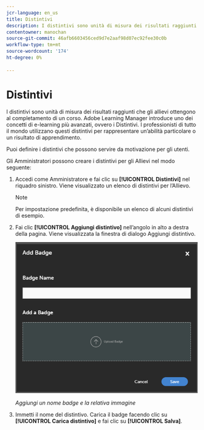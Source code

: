 ```yaml
---
jcr-language: en_us
title: Distintivi
description: I distintivi sono unità di misura dei risultati raggiunti che gli allievi ottengono al completamento di un corso. Adobe Learning Manager introduce uno dei concetti di e-learning più avanzati, ovvero i Distintivi. I professionisti di tutto il mondo utilizzano questi distintivi per rappresentare un’abilità particolare o un risultato di apprendimento.
contentowner: manochan
source-git-commit: 46afb6603456ced9d7e2aaf98d07ec92fee30c0b
workflow-type: tm+mt
source-wordcount: '174'
ht-degree: 0%

---
```




# Distintivi

I distintivi sono unità di misura dei risultati raggiunti che gli allievi ottengono al completamento di un corso. Adobe Learning Manager introduce uno dei concetti di e-learning più avanzati, ovvero i Distintivi. I professionisti di tutto il mondo utilizzano questi distintivi per rappresentare un’abilità particolare o un risultato di apprendimento.

Puoi definire i distintivi che possono servire da motivazione per gli utenti.

Gli Amministratori possono creare i distintivi per gli Allievi nel modo seguente:

1. Accedi come Amministratore e fai clic su **[!UICONTROL Distintivi]** nel riquadro sinistro. Viene visualizzato un elenco di distintivi per l’Allievo.

   >[!NOTE]
   >
   >Per impostazione predefinita, è disponibile un elenco di alcuni distintivi di esempio.

1. Fai clic **[!UICONTROL Aggiungi distintivo]** nell’angolo in alto a destra della pagina. Viene visualizzata la finestra di dialogo Aggiungi distintivo.

   ![](assets/add-badge1.png)

   *Aggiungi un nome badge e la relativa immagine*

1. Immetti il nome del distintivo. Carica il badge facendo clic su **[!UICONTROL Carica distintivo]** e fai clic su **[!UICONTROL Salva]**.
